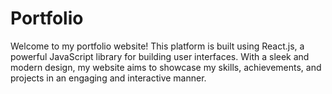 # Portfolio
Welcome to my portfolio website! This platform is built using React.js, a powerful JavaScript library for building user interfaces. With a sleek and modern design, my website aims to showcase my skills, achievements, and projects in an engaging and interactive manner.
